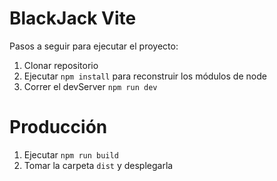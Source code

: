 # BlackJack Vite

Pasos a seguir para ejecutar el proyecto:

1. Clonar repositorio
2. Ejecutar ``` npm install ``` para reconstruir los módulos de node
3. Correr el devServer ```npm run dev```

# Producción 

1. Ejecutar ```npm run build ```
2. Tomar la carpeta ```dist``` y desplegarla 
